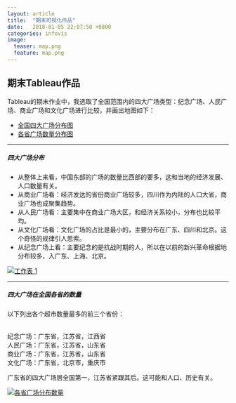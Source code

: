 ```yaml
---
layout: article
title:  "期末可视化作品"
date:   2018-01-05 22:07:50 +0800
categories: infovis
image:
  teaser: map.png
  feature: map.png
---
```


## 期末Tableau作品

Tableau的期末作业中，我选取了全国范围内的四大广场类型：纪念广场、人民广场、商业广场和文化广场进行比较，并画出地图如下：
- [全国四大广场分布图](https://public.tableau.com/views/_18392/1?:embed=y&:display_count=yes&publish=yes)
- [各省广场数量分布图](https://public.tableau.com/views/_18212/2?:embed=y&:display_count=yes)

---

##### 四大广场分布

- 从整体上来看，中国东部的广场的数量比西部的要多，这和当地的经济发展、人口数量有关。
- 从商业广场看：经济发达的省份商业广场较多，四川作为内陆的人口大省，商业广场也成聚集趋势。
- 从人民广场看：主要集中在商业广场大区，和经济关系较小，分布也比较平均。
- 从文化广场看：文化广场的占比是最小的，主要分布在广东、四川和北京。这个奇怪的规律引人思索。
- 从纪念广场上看：主要纪念的是抗战时期的人，所以在以前的新兴革命根据地分布较多，入广东、上海、北京。

<div class='tableauPlaceholder' id='viz1515326646599' style='position: relative'><noscript><a href='#'><img alt='工作表 1 ' src='https:&#47;&#47;public.tableau.com&#47;static&#47;images&#47;_1&#47;_18392&#47;1&#47;1_rss.png' style='border: none' /></a></noscript><object class='tableauViz'  style='display:none;'><param name='host_url' value='https%3A%2F%2Fpublic.tableau.com%2F' /> <param name='embed_code_version' value='3' /> <param name='site_root' value='' /><param name='name' value='_18392&#47;1' /><param name='tabs' value='no' /><param name='toolbar' value='yes' /><param name='static_image' value='https:&#47;&#47;public.tableau.com&#47;static&#47;images&#47;_1&#47;_18392&#47;1&#47;1.png' /> <param name='animate_transition' value='yes' /><param name='display_static_image' value='yes' /><param name='display_spinner' value='yes' /><param name='display_overlay' value='yes' /><param name='display_count' value='yes' /><param name='filter' value='publish=yes' /></object></div>                <script type='text/javascript'>                    var divElement = document.getElementById('viz1515326646599');                    var vizElement = divElement.getElementsByTagName('object')[0];                    vizElement.style.width='100%';vizElement.style.height=(divElement.offsetWidth*0.75)+'px';                    var scriptElement = document.createElement('script');                    scriptElement.src = 'https://public.tableau.com/javascripts/api/viz_v1.js';                    vizElement.parentNode.insertBefore(scriptElement, vizElement);                </script>


---


##### 四大广场在全国各省的数量

以下列出各个超市数量最多的前三个省份：

<br>纪念广场：广东省，江苏省，江西省
<br>人民广场：广东省，江苏省，山东省
<br>商业广场：广东省，江苏省，山东省
<BR>文化广场：广东省，北京市，重庆市

广东省的四大广场居全国第一，江苏省紧跟其后。这可能和人口、历史有关。

<div class='tableauPlaceholder' id='viz1515328166796' style='position: relative'><noscript><a href='#'><img alt='各省广场分布数量 ' src='https:&#47;&#47;public.tableau.com&#47;static&#47;images&#47;PF&#47;PF4KXSF69&#47;1_rss.png' style='border: none' /></a></noscript><object class='tableauViz'  style='display:none;'><param name='host_url' value='https%3A%2F%2Fpublic.tableau.com%2F' /> <param name='embed_code_version' value='3' /> <param name='path' value='shared&#47;PF4KXSF69' /> <param name='toolbar' value='yes' /><param name='static_image' value='https:&#47;&#47;public.tableau.com&#47;static&#47;images&#47;PF&#47;PF4KXSF69&#47;1.png' /> <param name='animate_transition' value='yes' /><param name='display_static_image' value='yes' /><param name='display_spinner' value='yes' /><param name='display_overlay' value='yes' /><param name='display_count' value='yes' /></object></div>                <script type='text/javascript'>                    var divElement = document.getElementById('viz1515328166796');                    var vizElement = divElement.getElementsByTagName('object')[0];                    vizElement.style.width='100%';vizElement.style.height=(divElement.offsetWidth*0.75)+'px';                    var scriptElement = document.createElement('script');                    scriptElement.src = 'https://public.tableau.com/javascripts/api/viz_v1.js';                    vizElement.parentNode.insertBefore(scriptElement, vizElement);                </script>